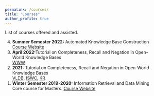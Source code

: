 ```yaml
---
permalink: /courses/
title: "Courses"
author_profile: true
---
```


List of courses offered and assisted.

<ol reversed class="small">
	<li><strong>Summer Semester 2022:</strong> Automated Knowledge Base Construction <br> <a href="https://www.mpi-inf.mpg.de/departments/databases-and-information-systems/teaching/ss2022/akbc">Course Website</a></li>
	<li>
		<strong>April 2022:</strong>Tutorial on Completeness, Recall and Negation in Open-World Knowledge Bases <br>
		<a href="https://www2022.thewebconf.org/tutorials/">WWW</a>
	</li>
	<li>
		<strong>2021:</strong> Tutorial on Completeness, Recall and Negation in Open-World Knowledge Bases <br>
		<a href="https://vldb.org/2021/?program-schedule-tutorials">VLDB</a>, <a href="https://iswc2021.semanticweb.org/tutorial-schedule">ISWC</a>, <a href="https://kr2021.kbsg.rwth-aachen.de/static/program/4/">KR</a>.
	</li>
	<li>
		<strong>Winter Semester 2019-2020:</strong> Information Retrieval and Data Mining <br>
		Core course for Masters. <a href="https://www.mpi-inf.mpg.de/departments/databases-and-information-systems/teaching/ws1920/irdm19">Course Website</a>
	</li>
</ol>
